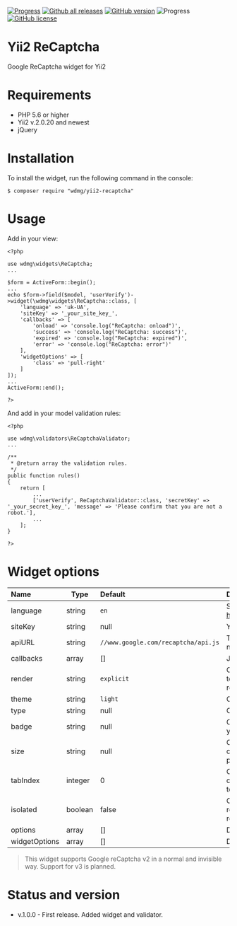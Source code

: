 [![Progress](https://img.shields.io/badge/required-Yii2_v2.0.13-blue.svg)](https://packagist.org/packages/yiisoft/yii2) 
[![Github all releases](https://img.shields.io/github/downloads/wdmg/yii2-recaptcha/total.svg)](https://GitHub.com/wdmg/yii2-recaptcha/releases/)
[![GitHub version](https://badge.fury.io/gh/wdmg/yii2-recaptcha.svg)](https://github.com/wdmg/yii2-recaptcha)
![Progress](https://img.shields.io/badge/progress-in_development-red.svg)
[![GitHub license](https://img.shields.io/github/license/wdmg/yii2-recaptcha.svg)](https://github.com/wdmg/yii2-recaptcha/blob/master/LICENSE)

# Yii2 ReCaptcha
Google ReCaptcha widget for Yii2

# Requirements 
* PHP 5.6 or higher
* Yii2 v.2.0.20 and newest
* jQuery

# Installation
To install the widget, run the following command in the console:

`$ composer require "wdmg/yii2-recaptcha"`

# Usage
Add in your view:

    <?php
    
    use wdmg\widgets\ReCaptcha;
    ...
    
    $form = ActiveForm::begin();
    ...
    echo $form->field($model, 'userVerify')->widget(\wdmg\widgets\ReCaptcha::class, [
        'language' => 'uk-UA',
        'siteKey' => '_your_site_key_',
        'callbacks' => [
            'onload' => 'console.log("ReCaptcha: onload")',
            'success' => 'console.log("ReCaptcha: success")',
            'expired' => 'console.log("ReCaptcha: expired")',
            'error' => 'console.log("ReCaptcha: error")'
        ],
        'widgetOptions' => [
            'class' => 'pull-right'
        ]
    ]);
    ...
    ActiveForm::end();
    
    ?>

And add in your model validation rules:

    <?php
    
    use wdmg\validators\ReCaptchaValidator;
    ...
    
    /**
     * @return array the validation rules.
     */
    public function rules()
    {
        return [
            ...
            ['userVerify', ReCaptchaValidator::class, 'secretKey' => '_your_secret_key_', 'message' => 'Please confirm that you are not a robot.'],
            ...
        ];
    }
    
    ?>

# Widget options

| Name          | Type    | Default                   | Description            |
|:------------- | ------- |:------------------------- |:---------------------- |
| language      | string  | `en`        | See https://developers.google.com/recaptcha/docs/language. |
| siteKey       | string  | null        | Your public sitekey. |
| apiURL        | string  | `//www.google.com/recaptcha/api.js` | The URL for reCaptcha API (or use alternative URL if necessary '//www.recaptcha.net/recaptcha/api.js').|
| callbacks     | array   | []          | Javascript callback`s for reCaptcha events. |
| render        | string  | `explicit`  | Optional. Whether to render the widget explicitly. Defaults to onload, which will render the widget in the first g-recaptcha tag it finds..  |
| theme         | string  | `light`     | Optional. The color theme of the widget |
| type          | string  | null        | Optional. The type of CAPTCHA to serve. |
| badge         | string  | null        | Optional. Reposition the reCAPTCHA badge. 'inline' lets you position it with CSS.  |
| size          | string  | null        | Optional. The size of the widget. Use `invisible` value for create an invisible widget bound to a div and programmatically executed. |
| tabIndex      | integer | 0           | Optional. The tabindex of the widget and challenge. If other elements in your page use tabindex, it should be set to make user navigation easier. |
| isolated      | boolean | false       | Optional. For plugin owners to not interfere with existing reCAPTCHA installations on a page. If true, this reCAPTCHA instance will be part of a separate ID space. |
| options       | array   | []          | Default input options. |
| widgetOptions | array   | []          | Default widget options. |

> This widget supports Google reCaptcha v2 in a normal and invisible way. Support for v3 is planned.

# Status and version
* v.1.0.0 - First release. Added widget and validator.